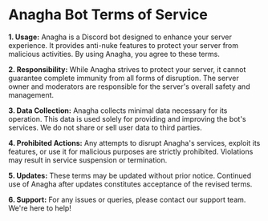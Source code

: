 # Anagha Bot Terms of Service

**1. Usage:** Anagha is a Discord bot designed to enhance your server experience. It provides anti-nuke features to protect your server from malicious activities. By using Anagha, you agree to these terms.

**2. Responsibility:** While Anagha strives to protect your server, it cannot guarantee complete immunity from all forms of disruption. The server owner and moderators are responsible for the server's overall safety and management.

**3. Data Collection:** Anagha collects minimal data necessary for its operation. This data is used solely for providing and improving the bot's services. We do not share or sell user data to third parties.

**4. Prohibited Actions:** Any attempts to disrupt Anagha's services, exploit its features, or use it for malicious purposes are strictly prohibited. Violations may result in service suspension or termination.

**5. Updates:** These terms may be updated without prior notice. Continued use of Anagha after updates constitutes acceptance of the revised terms.

**6. Support:** For any issues or queries, please contact our support team. We're here to help!
